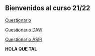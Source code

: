 ## Bienvenidos al curso 21/22


[Cuestionario](https://mega.nz/file/hZ0BAIDa#hV6L0hnTm2xDYeHcLaCdTJOCdS8U_6GRLKdFTC1WUlo)

[Cuestionario DAW](https://mega.nz/file/FZtjlSRb#h_A7geGkR4MMr0SZbvu3oJqPP3gq8PpNbpwoteqKVhg)

[Cuestionario ASIR](https://mega.nz/file/5UkRiK5J#_nqIj-d1SMmQvdNrGuPicjrRoXwP3FRtar98ZoSUPyE)


**HOLA QUE TAL** 

